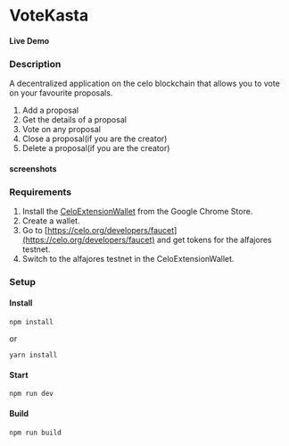 # VoteKasta

#### Live Demo

### Description
A decentralized application on the celo blockchain that allows you to vote on your favourite proposals.

1. Add a proposal
2. Get the details of a proposal
3. Vote on any proposal
3. Close a proposal(if you are the creator)
4. Delete a proposal(if you are the creator)


#### screenshots


### Requirements
1. Install the [CeloExtensionWallet](https://chrome.google.com/webstore/detail/celoextensionwallet/kkilomkmpmkbdnfelcpgckmpcaemjcdh?hl=en) from the Google Chrome Store.
2. Create a wallet.
3. Go to [https://celo.org/developers/faucet](https://celo.org/developers/faucet) and get tokens for the alfajores testnet.
4. Switch to the alfajores testnet in the CeloExtensionWallet.



### Setup

#### Install

```
npm install
```

or

```
yarn install
```

#### Start

```
npm run dev
```

#### Build

```
npm run build
```


